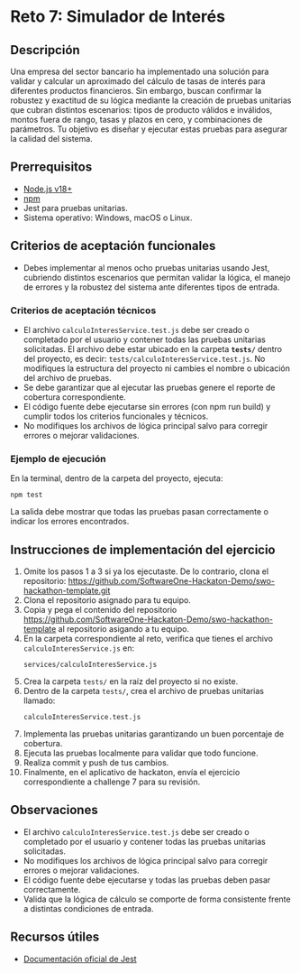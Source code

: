 # Reto 7: Simulador de Interés

## Descripción
Una empresa del sector bancario ha implementado una solución para validar y calcular un aproximado del cálculo de tasas de interés para diferentes productos financieros. Sin embargo, buscan confirmar la robustez y exactitud de su lógica mediante la creación de pruebas unitarias que cubran distintos escenarios: tipos de producto válidos e inválidos, montos fuera de rango, tasas y plazos en cero, y combinaciones de parámetros. Tu objetivo es diseñar y ejecutar estas pruebas para asegurar la calidad del sistema.

## Prerrequisitos
- [Node.js v18+](https://nodejs.org/)
- [npm](https://www.npmjs.com/)
- Jest para pruebas unitarias.
- Sistema operativo: Windows, macOS o Linux.

## Criterios de aceptación funcionales
- Debes implementar al menos ocho pruebas unitarias usando Jest, cubriendo distintos escenarios que permitan validar la lógica, el manejo de errores y la robustez del sistema ante diferentes tipos de entrada.

### Criterios de aceptación técnicos
- El archivo `calculoInteresService.test.js` debe ser creado o completado por el usuario y contener todas las pruebas unitarias solicitadas. El archivo debe estar ubicado en la carpeta **`tests/`** dentro del proyecto, es decir: `tests/calculoInteresService.test.js`. No modifiques la estructura del proyecto ni cambies el nombre o ubicación del archivo de pruebas.
- Se debe garantizar que al ejecutar las pruebas genere el reporte de cobertura correspondiente.
- El código fuente debe ejecutarse sin errores (con npm run build) y cumplir todos los criterios funcionales y técnicos.
- No modifiques los archivos de lógica principal salvo para corregir errores o mejorar validaciones.

### Ejemplo de ejecución
En la terminal, dentro de la carpeta del proyecto, ejecuta:
```
npm test
```
La salida debe mostrar que todas las pruebas pasan correctamente o indicar los errores encontrados.

## Instrucciones de implementación del ejercicio
1. Omite los pasos 1 a 3 si ya los ejecutaste. De lo contrario, clona el repositorio:
   https://github.com/SoftwareOne-Hackaton-Demo/swo-hackathon-template.git
2. Clona el repositorio asignado para tu equipo.
3. Copia y pega el contenido del repositorio https://github.com/SoftwareOne-Hackaton-Demo/swo-hackathon-template al repositorio asigando a tu equipo.
4. En la carpeta correspondiente al reto, verifica que tienes el archivo `calculoInteresService.js` en:
   ```
   services/calculoInteresService.js
   ```
5. Crea la carpeta `tests/` en la raíz del proyecto si no existe.
6. Dentro de la carpeta `tests/`, crea el archivo de pruebas unitarias llamado:
   ```
   calculoInteresService.test.js
   ```
7. Implementa las pruebas unitarias garantizando un buen porcentaje de cobertura.
8. Ejecuta las pruebas localmente para validar que todo funcione.
9. Realiza commit y push de tus cambios.
10. Finalmente, en el aplicativo de hackaton, envía el ejercicio correspondiente a challenge 7 para su revisión.

## Observaciones
- El archivo `calculoInteresService.test.js` debe ser creado o completado por el usuario y contener todas las pruebas unitarias solicitadas.
- No modifiques los archivos de lógica principal salvo para corregir errores o mejorar validaciones.
- El código fuente debe ejecutarse y todas las pruebas deben pasar correctamente.
- Valida que la lógica de cálculo se comporte de forma consistente frente a distintas condiciones de entrada.

## Recursos útiles
- [Documentación oficial de Jest](https://jestjs.io/)
